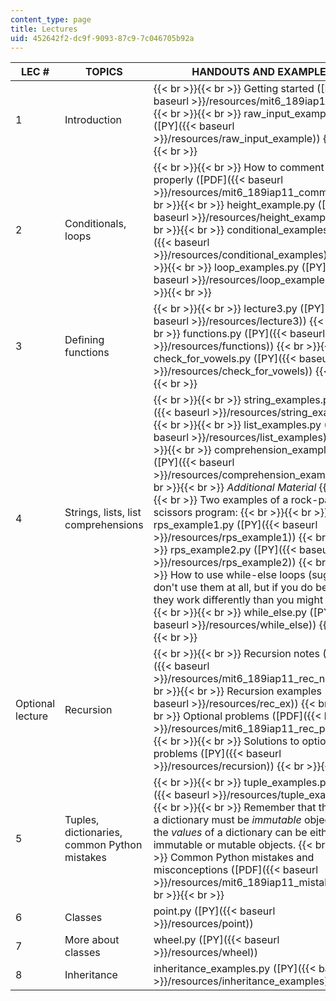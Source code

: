 ```yaml
---
content_type: page
title: Lectures
uid: 452642f2-dc9f-9093-87c9-7c046705b92a
---
```


| LEC # | TOPICS | HANDOUTS AND EXAMPLES |
| --- | --- | --- |
| 1 | Introduction |  {{< br >}}{{< br >}} Getting started ([PDF]({{< baseurl >}}/resources/mit6_189iap11_start)) {{< br >}}{{< br >}} raw\_input\_example.py ([PY]({{< baseurl >}}/resources/raw_input_example)) {{< br >}}{{< br >}}  |
| 2 | Conditionals, loops |  {{< br >}}{{< br >}} How to comment code properly ([PDF]({{< baseurl >}}/resources/mit6_189iap11_comment)) {{< br >}}{{< br >}} height\_example.py ([PY]({{< baseurl >}}/resources/height_example)) {{< br >}}{{< br >}} conditional\_examples.py ([PY]({{< baseurl >}}/resources/conditional_examples)) {{< br >}}{{< br >}} loop\_examples.py ([PY]({{< baseurl >}}/resources/loop_examples)) {{< br >}}{{< br >}}  |
| 3 | Defining functions |  {{< br >}}{{< br >}} lecture3.py ([PY]({{< baseurl >}}/resources/lecture3)) {{< br >}}{{< br >}} functions.py ([PY]({{< baseurl >}}/resources/functions)) {{< br >}}{{< br >}} check\_for\_vowels.py ([PY]({{< baseurl >}}/resources/check_for_vowels)) {{< br >}}{{< br >}}  |
| 4 | Strings, lists, list comprehensions |  {{< br >}}{{< br >}} string\_examples.py ([PY]({{< baseurl >}}/resources/string_examples)) {{< br >}}{{< br >}} list\_examples.py ([PY]({{< baseurl >}}/resources/list_examples)) {{< br >}}{{< br >}} comprehension\_examples.py ([PY]({{< baseurl >}}/resources/comprehension_examples)) {{< br >}}{{< br >}} _Additional Material_ {{< br >}}{{< br >}} Two examples of a rock-paper-scissors program: {{< br >}}{{< br >}} rps\_example1.py ([PY]({{< baseurl >}}/resources/rps_example1)) {{< br >}}{{< br >}} rps\_example2.py ([PY]({{< baseurl >}}/resources/rps_example2)) {{< br >}}{{< br >}} How to use while-else loops (suggestion: don't use them at all, but if you do be aware they work differently than you might think): {{< br >}}{{< br >}} while\_else.py ([PY]({{< baseurl >}}/resources/while_else)) {{< br >}}{{< br >}}  |
| Optional lecture | Recursion |  {{< br >}}{{< br >}} Recursion notes ([PDF]({{< baseurl >}}/resources/mit6_189iap11_rec_notes)) {{< br >}}{{< br >}} Recursion examples ([PY]({{< baseurl >}}/resources/rec_ex)) {{< br >}}{{< br >}} Optional problems ([PDF]({{< baseurl >}}/resources/mit6_189iap11_rec_problems)) {{< br >}}{{< br >}} Solutions to optional problems ([PY]({{< baseurl >}}/resources/recursion)) {{< br >}}{{< br >}}  |
| 5 | Tuples, dictionaries, common Python mistakes |  {{< br >}}{{< br >}} tuple\_examples.py ([PY]({{< baseurl >}}/resources/tuple_examples)) {{< br >}}{{< br >}} Remember that the _keys_ of a dictionary must be _immutable_ objects, but the _values_ of a dictionary can be either immutable or mutable objects. {{< br >}}{{< br >}} Common Python mistakes and misconceptions ([PDF]({{< baseurl >}}/resources/mit6_189iap11_mistakes)) {{< br >}}{{< br >}}  |
| 6 | Classes | point.py ([PY]({{< baseurl >}}/resources/point)) |
| 7 | More about classes | wheel.py ([PY]({{< baseurl >}}/resources/wheel)) |
| 8 | Inheritance | inheritance\_examples.py ([PY]({{< baseurl >}}/resources/inheritance_examples))